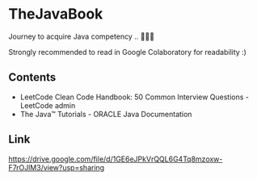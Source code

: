 # TheJavaBook
 
 Journey to acquire Java competency .. 👨🏻‍💻

 Strongly recommended to read in Google Colaboratory for readability :) 
 

## Contents
- LeetCode Clean Code Handbook: 50 Common Interview Questions - LeetCode admin 
- The Java™ Tutorials - ORACLE Java Documentation

## Link 
https://drive.google.com/file/d/1GE6eJPkVrQQL6G4Tq8mzoxw-F7rOJlM3/view?usp=sharing
